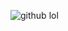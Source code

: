 ![github](https://user-images.githubusercontent.com/111011518/233769086-0fd6dd88-4257-42e7-b68b-be31d0579dbf.png)
lol
